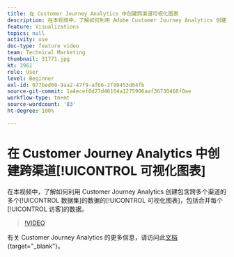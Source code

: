 ```yaml
---
title: 在 Customer Journey Analytics 中创建跨渠道可视化图表
description: 在本视频中，了解如何利用 Adobe Customer Journey Analytics 创建包含跨多个渠道的多个数据集的数据的可视化图表，包括合并每个访客的数据。
feature: Visualizations
topics: null
activity: use
doc-type: feature video
team: Technical Marketing
thumbnail: 31771.jpg
kt: 3961
role: User
level: Beginner
exl-id: 077bed60-9aa2-47f9-af66-2f99453d64fb
source-git-commit: 1a4ecef0d27d46164a1275906aaf36730468f0ae
workflow-type: tm+mt
source-wordcount: '83'
ht-degree: 100%

---
```


# 在 Customer Journey Analytics 中创建跨渠道[!UICONTROL 可视化图表]

在本视频中，了解如何利用 Customer Journey Analytics 创建包含跨多个渠道的多个[!UICONTROL 数据集]的数据的[!UICONTROL 可视化图表]，包括合并每个[!UICONTROL 访客]的数据。

>[!VIDEO](https://video.tv.adobe.com/v/31771/?quality=12&learn=on)

有关 Customer Journey Analytics 的更多信息，请访问此[文档](https://experienceleague.adobe.com/docs/analytics-platform/using/cja-landing.html?lang=zh-Hans){target="_blank"}。
